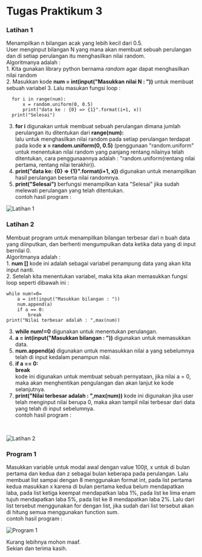 <h1> Tugas Praktikum 3 </h1>
  <h3> Latihan 1 </h3>
    <p> Menampilkan n bilangan acak yang lebih kecil dari 0.5. </br>
    User menginput bilangan N yang mana akan membuat sebuah perulangan dan di setiap perulangan itu menghasilkan nilai random. </br>
    Algoritmanya adalah : </br>
    1. Kita gunakan library python bernama <em>random</em> agar dapat menghasilkan nilai random </br>
    2. Masukkan kode <b>num = int(input("Masukkan nilai N : "))</b> untuk membuat sebuah variabel
    3. Lalu masukan fungsi loop : </br>
    
      for i in range(num):
          x = random.uniform(0, 0.5)
          print("data ke : {0} => {1}".format(i+1, x))
      print("Selesai")
    
   3. <b>for i</b> digunakan untuk membuat sebuah perulangan dimana jumlah perulangan itu ditentukan dari <b>range(num):</b></br>
   lalu untuk menghasilkan nilai random pada setiap perulangan terdapat pada kode <b>x = random.uniform(0, 0.5)</b> (penggunaan "random.uniform" untuk menentukan nilai random yang panjang rentang nilainya telah ditentukan, cara penggunaannya adalah : "random.uniform(rentang nilai pertama, rentang nilai terakhir)).</br>  
   4. <b>print("data ke: {0} => {1}".format(i+1, x))</b> digunakan untuk menampilkan hasil perulangan beserta nilai randomnya. </br>
   5. <b>print("Selesai")</b> berfungsi menampilkan kata "Selesai" jika sudah melewati perulangan yang telah ditentukan.</br>
   contoh hasil program : </p>
   
   ![Latihan 1](https://user-images.githubusercontent.com/24362384/68924489-8d563900-07b3-11ea-8615-768ce60a769a.PNG)

  <h3> Latihan 2 </h3>
    <p> Membuat program untuk menampilkan bilangan terbesar dari n buah data yang diinputkan, dan berhenti mengumpulkan data ketika data yang di input bernilai 0. </br>
    Algoritmanya adalah : </br>
    1. <b>num []</b> kode ini adalah sebagai variabel penampung data yang akan kita input nanti. </br>
    2. Setelah kita menentukan variabel, maka kita akan memasukkan fungsi loop seperti dibawah ini : </br>
    
    while num!=0=
        a = int(input("Masukkan bilangan : "))
        num.append(a)
        if a == 0:
            break
    print("Nilai terbesar adalah : ",max(num))
    
   3. <b>while num!=0</b> digunakan untuk menentukan perulangan. </br>
   4. <b>a = int(input("Masukkan bilangan : "))</b> digunakan untuk memasukkan data. </br>
   5. <b>num.append(a)</b> digunakan untuk memasukkan nilai a yang sebelumnya telah di input kedalam penampun nilai. </br>
   6. <b>if a == 0: </b></br>
      <b>break</b></br>
      kode ini digunakan untuk membuat sebuah pernyataan, jika nilai a = 0, maka akan menghentikan pengulangan dan akan lanjut ke kode selanjutnya. </br>
   7. <b>print("Nilai terbesar adalah : ",max(num))</b> kode ini digunakan jika user telah menginput nilai berupa 0, maka akan tampil nilai terbesar dari data yang telah di input sebelumnya. </br>
   contoh hasil program : </p></br>
   
   ![Latihan 2](https://user-images.githubusercontent.com/24362384/68925863-b2987680-07b6-11ea-91c2-79f9a8aed950.PNG)
   
   <h3> Program 1 </h3>
   <p>Masukkan variable untuk modal awal dengan value 100jt, x untuk di bulan pertama dan kedua dan z sebagai bulan keberapa pada perulangan. Lalu membuat list sampai dengan 8 menggunakan format int, pada list pertama kedua masukkan x karena di bulan pertama kedua belum mendapatkan laba, pada list ketiga keempat mendapatkan laba 1%, pada list ke lima enam tujuh mendapatkan laba 5%, pada list ke 8 mendapatkan laba 2%. Lalu dari list tersebut menggunakan for dengan list, jika sudah dari list tersebut akan di hitung semua menggunakan function sum. </br>
   contoh hasil program : </br>
   
   ![Program 1](https://user-images.githubusercontent.com/24362384/68926095-4407e880-07b7-11ea-8e20-eb0e4fd5e476.PNG)
  
  <p> Kurang lebihnya mohon maaf. </br>
  Sekian dan terima kasih. </p>
